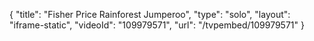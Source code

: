 {
    "title": "Fisher Price Rainforest Jumperoo",
    "type": "solo",
    "layout": "iframe-static",
    "videoId": "109979571",
    "url": "\/tvpembed\/109979571"
}